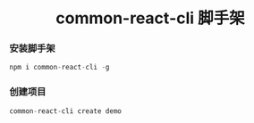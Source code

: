 <h1 align="center">common-react-cli 脚手架</h1>

### 安装脚手架

```js
npm i common-react-cli -g

```

### 创建项目

```js
common-react-cli create demo

```
